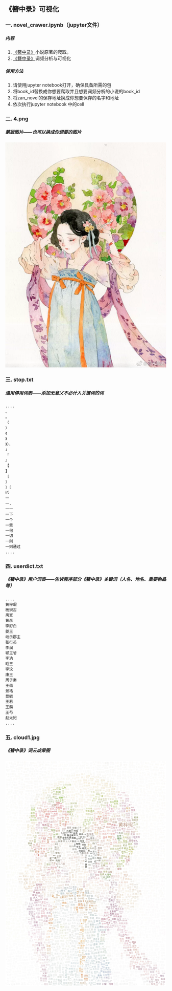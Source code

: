 ## 《簪中录》可视化

### 一. novel_crawer.ipynb（jupyter文件）

##### 内容

1. [《簪中录》](https://www.fpzw.com/xiaoshuo/82/82811/)小说原著的爬取。
2. [《簪中录》](https://www.fpzw.com/xiaoshuo/82/82811/)词频分析与可视化

##### 使用方法

1. 请使用jupyter notebook打开，确保具备所需的包
2. 将book_id替换成你想要爬取并且想要词频分析的小说的book_id
3. 将zan_novel的保存地址换成你想要保存的名字和地址
4. 依次执行jupyter notebook 中的cell

### 二. 4.png

##### 蒙版图片——也可以换成你想要的图片

![avatar](./4.png)

### 三. stop.txt

##### 通用停用词表——添加无意义不必计入关键词的词

```Python
....
、
。
〈
〉
《
》
》），
」
『
』
【
】
〔
〕
〕〔
㈧
一
一.
一一
一下
一个
一些
一何
一切
一则
一则通过
....
```

### 四. userdict.txt

##### 《簪中录》用户词表——告诉程序部分《簪中录》关键词（人名、地名、重要物品等）

```Python
....
黄梓瑕
杨崇古
禹宣
黄彦
李舒白
夔王
岐乐郡主
张行英
李润
鄂王爷
李汭
昭王
李汶
康王
周子秦
王蕴
景祐
景毓
王若
王麟
王芍
赵太妃
....
```

### 五. cloud1.jpg

##### 《簪中录》词云成果图

![avatar](./cloud1.jpg)

